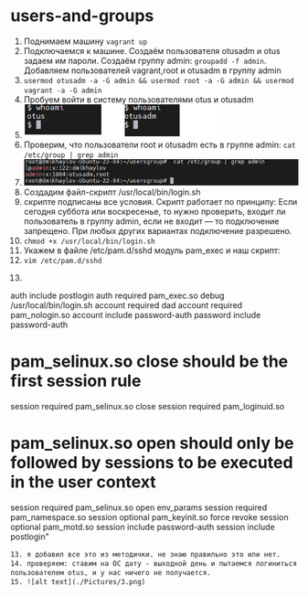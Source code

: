 # users-and-groups
1. Поднимаем машину ``` vagrant up ```
2. Подключаемся к машине. Создаём пользователя otusadm и otus задаем им пароли.  Создаём группу admin: ``` groupadd -f admin ```.  Добавляем пользователей vagrant,root и otusadm в группу admin
3.  ``` usermod otusadm -a -G admin && usermod root -a -G admin && usermod vagrant -a -G admin ```
4.  Пробуем войти в систему пользователями otus и otusadm
5.  ![alt text](./Pictures/1.png)
6.  Проверим, что пользователи root и otusadm есть в группе admin: ``` cat /etc/group | grep admin ```
7.  ![alt text](./Pictures/2.png)
8.  Создадим файл-скрипт /usr/local/bin/login.sh
9.   скрипте подписаны все условия. Скрипт работает по принципу: Если сегодня суббота или воскресенье, то нужно проверить, входит ли пользователь в группу admin, если не входит — то подключение запрещено. При любых других вариантах подключение разрешено.
10.   ``` chmod +x /usr/local/bin/login.sh ```
11.   Укажем в файле /etc/pam.d/sshd модуль pam_exec и наш скрипт:
12. ``` vim /etc/pam.d/sshd ```
13.  ```  "auth       substack     password-auth
auth       include      postlogin
auth required pam_exec.so debug /usr/local/bin/login.sh
account    required     dad
account    required     pam_nologin.so
account    include      password-auth
password   include      password-auth
# pam_selinux.so close should be the first session rule
session    required     pam_selinux.so close
session    required     pam_loginuid.so
# pam_selinux.so open should only be followed by sessions to be executed in the user context
session    required     pam_selinux.so open env_params
session    required     pam_namespace.so
session    optional     pam_keyinit.so force revoke
session    optional     pam_motd.so
session    include      password-auth
session    include      postlogin"
```
13. я добавил все это из методички. не знаю правильно это или нет.
14. проверяем: ставим на ОС дату - выходной день и пытаемся логиниться пользователем otus, и у нас ничего не получается.
15. ![alt text](./Pictures/3.png)



